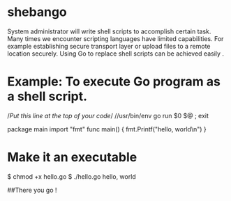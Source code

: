 # shebango

System administrator will  write shell scripts to accomplish certain task.
Many times we encounter scripting languages have limited capabilities.
For example establishing secure transport layer or upload files to a remote location securely.
Using Go to replace shell scripts can be achieved easily .

# Example: To execute Go program as a shell script.

/*Put this line at the top of your code*/
//usr/bin/env go run $0 $@ ; exit

package main
import "fmt"
func main() {
    fmt.Printf("hello, world\n")
}

# Make it an executable

$ chmod +x hello.go
$ ./hello.go
hello, world

##There you go !
